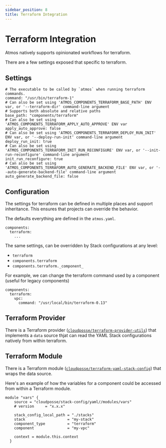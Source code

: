 ```yaml
---
sidebar_position: 8
title: Terraform Integration
---
```


# Terraform Integration

Atmos natively supports opinionated workflows for terraform.

There are a few settings exposed that specific to terraform.

## Settings

```
# The executable to be called by `atmos` when running terraform commands.
command: "/usr/bin/terraform-1"
# Can also be set using 'ATMOS_COMPONENTS_TERRAFORM_BASE_PATH' ENV var, or '--terraform-dir' command-line argument
# Supports both absolute and relative paths
base_path: "components/terraform"
# Can also be set using 'ATMOS_COMPONENTS_TERRAFORM_APPLY_AUTO_APPROVE' ENV var
apply_auto_approve: false
# Can also be set using 'ATMOS_COMPONENTS_TERRAFORM_DEPLOY_RUN_INIT' ENV var, or '--deploy-run-init' command-line argument
deploy_run_init: true
# Can also be set using 'ATMOS_COMPONENTS_TERRAFORM_INIT_RUN_RECONFIGURE' ENV var, or '--init-run-reconfigure' command-line argument
init_run_reconfigure: true
# Can also be set using 'ATMOS_COMPONENTS_TERRAFORM_AUTO_GENERATE_BACKEND_FILE' ENV var, or '--auto-generate-backend-file' command-line argument
auto_generate_backend_file: false
```

## Configuration

The settings for terraform can be defined in multiple places and support inheritance. This ensures that projects can override the behavior.

The defaults everything are defined in the `atmos.yaml`.

```
components:
  terraform:
    ...
```

The same settings, can be overridden by Stack configurations at any level:

- `terraform`
- `components.terraform`
- `components.terraform._component_`

For example, we can change the terraform command used by a component (useful for legacy components)

```
components:
  terraform:
    vpc:
      command: "/usr/local/bin/terraform-0.13"
```

## Terraform Provider

There is a Terraform provider ([`cloudposse/terraform-provider-utils`](https://github.com/cloudposse/terraform-provider-utils)) that implements a `data` source thjat can read the YAML Stack configurations natively from within terraform.

## Terraform Module

There is a Terraform module ([`cloudposse/terraform-yaml-stack-config`](https://github.com/cloudposse/terraform-yaml-stack-config)) that wraps the data source.

Here's an example of how the variables for a component could be accessed from within a Terraform module.

```
module "vars" {
    source = "cloudposse/stack-config/yaml//modules/vars"
    # version     = "x.x.x"

    stack_config_local_path = "./stacks"
    stack                   = "my-stack"
    component_type          = "terraform"
    component               = "my-vpc"

    context = module.this.context
  }
```

